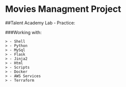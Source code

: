 # Movies Managment Project

##Talent Academy Lab - Practice:

###Working with: 
```
> - Shell
> - Python
> - MySql
> - Flask
> - Jinja2 
> - Html
> - Scripts
> - Docker
> - AWS Services
> - Terraform
```
